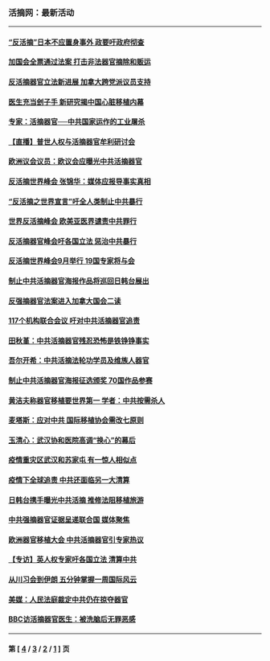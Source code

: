 ### 活摘网：最新活动
---
#### [“反活摘”日本不应置身事外 政要吁政府彻查](../../pages/nf5883/n13971188.md?07250430) 
#### [加国会全票通过法案 打击非法器官摘除和贩运](../../pages/nf5883/n13884924.md?07250430) 
#### [反活摘器官立法新进展 加拿大跨党派议员支持](../../pages/nf5883/n13876061.md?07250430) 
#### [医生充当刽子手 新研究揭中国心脏移植内幕](../../pages/nf5883/n13772291.md?07250430) 
#### [专家：活摘器官──中共国家运作的工业屠杀](../../pages/nf5883/n13761178.md?07250430) 
#### [【直播】普世人权与活摘器官牟利研讨会](../../pages/nf5883/n13425146.md?07250430) 
#### [欧洲议会议员：欧议会应曝光中共活摘器官](../../pages/nf5883/n13336571.md?07250430) 
#### [反活摘世界峰会 张锦华：媒体应报导事实真相](../../pages/nf5883/n13278502.md?07250430) 
#### [“反活摘之世界宣言”吁全人类制止中共暴行](../../pages/nf5883/n13259730.md?07250430) 
#### [世界反活摘峰会 欧美亚医界谴责中共罪行](../../pages/nf5883/n13253550.md?07250430) 
#### [反活摘器官峰会吁各国立法 惩治中共暴行](../../pages/nf5883/n13245052.md?07250430) 
#### [反活摘世界峰会9月举行 19国专家将与会](../../pages/nf5883/n13201492.md?07250430) 
#### [制止中共活摘器官海报作品将巡回日韩台展出](../../pages/nf5883/n13177791.md?07250430) 
#### [反强摘器官法案进入加拿大国会二读](../../pages/nf5883/n13033450.md?07250430) 
#### [117个机构联合会议 吁对中共活摘器官追责](../../pages/nf5883/n12775087.md?07250430) 
#### [田秋堇：中共活摘器官残忍恐怖是铁铮铮事实](../../pages/nf5883/n12702148.md?07250430) 
#### [吾尔开希：中共活摘法轮功学员及维族人器官](../../pages/nf5883/n12693197.md?07250430) 
#### [制止中共活摘器官海报征选颁奖 70国作品参赛](../../pages/nf5883/n12692050.md?07250430) 
#### [黄洁夫称器官移植要世界第一 学者：中共按需杀人](../../pages/nf5883/n12572329.md?07250430) 
#### [麦塔斯：应对中共 国际移植协会需改七原则](../../pages/nf5883/n12514711.md?07250430) 
#### [玉清心：武汉协和医院高调“换心”的幕后](../../pages/nf5883/n12298730.md?07250430) 
#### [疫情重灾区武汉和苏家屯 有一惊人相似点](../../pages/nf5883/n12150824.md?07250430) 
#### [疫情下全球追责 中共还面临另一大清算](../../pages/nf5883/n12070397.md?07250430) 
#### [日韩台携手曝光中共活摘 推修法阻移植旅游](../../pages/nf5883/n11712046.md?07250430) 
#### [中共强摘器官证据呈递联合国 媒体聚焦](../../pages/nf5883/n11546426.md?07250430) 
#### [欧洲器官移植大会 中共活摘器官引专家热议](../../pages/nf5883/n11539095.md?07250430) 
#### [【专访】英人权专家吁各国立法 清算中共](../../pages/nf5883/n11367315.md?07250430) 
#### [从川习会到伊朗 五分钟掌握一周国际风云](../../pages/nf5883/n11338520.md?07250430) 
#### [美媒：人民法庭裁定中共仍在掠夺器官](../../pages/nf5883/n11334897.md?07250430) 
#### [BBC访活摘器官医生：被洗脑后无罪恶感](../../pages/nf5883/n11335935.md?07250430) 

---
#### 第 [ [4](./4.md?07250430) / [3](./3.md?07250430) / [2](./2.md?07250430) / [1](./1.md?07250430) ] 页
